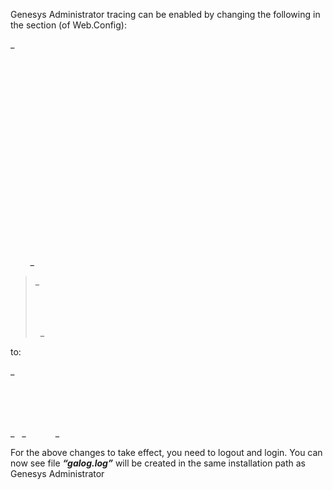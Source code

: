 
Genesys Administrator tracing can be enabled by changing the following in the <log4net> section (of Web.Config):

_<log4net>  
        <appender name="RollingLogFileAppender" type="log4net.Appender.RollingFileAppender">  
            <file value="logfile"/>  
            <appendToFile value="true"/>  
            <rollingStyle value="Composite"/>  
            <datePattern value="yyyyMMdd"/> 
          <!-- gst: append following to add .txt to file name:  .\\tx\\t -->

  
 <maxSizeRollBackups value="10"/>  
            <maximumFileSize value="1MB"/>  
            <layout type="log4net.Layout.PatternLayout">  
                <conversionPattern value="%date [%thread] %-5level %logger [%property{NDC}] - %message%newline"/>  
            </layout>  
        </appender>  
        <!-- gst added -->

  
  <appender name="TraceAppender" type="log4net.Appender.TraceAppender">  
            <layout type="log4net.Layout.PatternLayout">  
         <!--ConversionPattern value="%d [%t] %-5p %c - %m [%P{InstanceId}]%n" / -->

  
   <ConversionPattern value="%message%newline"/>  
            </layout>  
        </appender>_

> _<root>  
>    <level value="INFO"/>      
>   <!-- appender-ref ref="RollingLogFileAppender"/ -->
> 
>  
>    <appender-ref ref="TraceAppender"/>  
>   </root>_

to:

_<log4net>  
<appender name="RollingLogFileAppender" type="log4net.Appender.RollingFileAppender">  
<file value="galog.log"/>  
<appendToFile value="true"/>  
<rollingStyle value="Composite"/>  
<datePattern value="yyyyMMdd"/>  
<!-- gst: append following to add .txt to file name: .\\tx\\t -->

  
<maxSizeRollBackups value="10"/>  
<maximumFileSize value="1MB"/>  
<layout type="log4net.Layout.PatternLayout">  
<conversionPattern value="%date [%thread] %-5level %logger [%property{NDC}] - %message%newline"/>  
</layout>  
</appender>  
<!-- gst added -->

  
<appender name="TraceAppender" type="log4net.Appender.TraceAppender">  
<layout type="log4net.Layout.PatternLayout">  
<!--ConversionPattern value="%d [%t] %-5p %c - %m [%P{InstanceId}]%n" / -->

  
<ConversionPattern value="%message%newline"/>  
</layout>  
</appender>_  
  _<root>  
   <level value="DEBUG"/>  
   <appender-ref ref="RollingLogFileAppender"/>  
   <appender-ref ref="TraceAppender"/>  
  </root>_ 

For the above changes to take effect, you need to logout and login. You can now see file _**“galog.log”**_ will be created in the same installation path as Genesys Administrator
